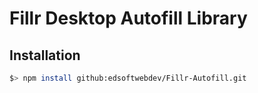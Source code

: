 # Fillr Desktop Autofill Library

## Installation

```bash
$> npm install github:edsoftwebdev/Fillr-Autofill.git
```
